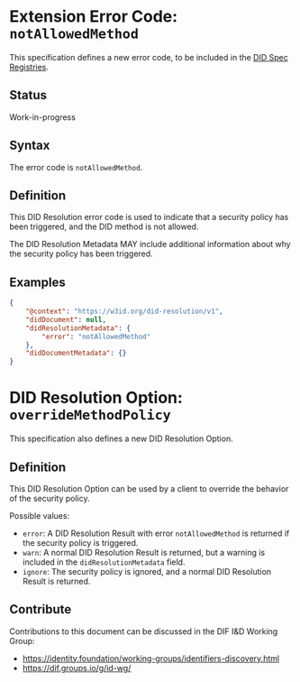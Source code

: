 # Extension Error Code: `notAllowedMethod`

This specification defines a new error code, to be included in the [DID Spec Registries](https://w3c.github.io/did-spec-registries/).

## Status

Work-in-progress

## Syntax

The error code is `notAllowedMethod`.

## Definition

This DID Resolution error code is used to indicate that a security policy has been triggered, and the DID method
is not allowed.

The DID Resolution Metadata MAY include additional information about why the security policy has been triggered.

## Examples

```json
{
	"@context": "https://w3id.org/did-resolution/v1",
	"didDocument": null,
	"didResolutionMetadata": {
		"error": "notAllowedMethod"
	},
	"didDocumentMetadata": {}
}
```

# DID Resolution Option: `overrideMethodPolicy`

This specification also defines a new DID Resolution Option.

## Definition

This DID Resolution Option can be used by a client to override the behavior of the security policy.

Possible values:

* `error`: A DID Resolution Result with error `notAllowedMethod` is returned if the security policy is triggered.
* `warn`: A normal DID Resolution Result is returned, but a warning is included in the `didResolutionMetadata` field.
* `ignore`: The security policy is ignored, and a normal DID Resolution Result is returned.

## Contribute

Contributions to this document can be discussed in the DIF I&D Working Group:

 * https://identity.foundation/working-groups/identifiers-discovery.html
 * https://dif.groups.io/g/id-wg/
